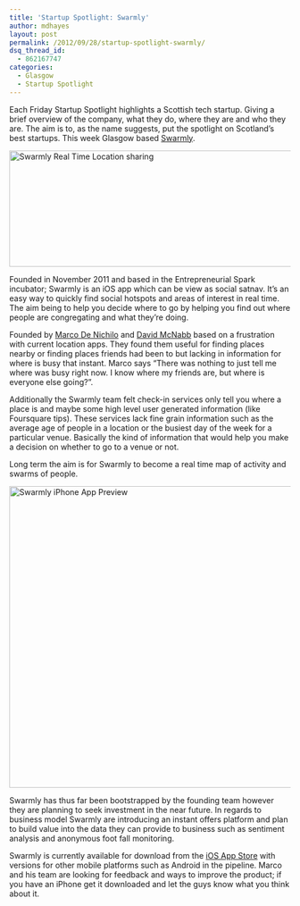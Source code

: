 ```yaml
---
title: 'Startup Spotlight: Swarmly'
author: mdhayes
layout: post
permalink: /2012/09/28/startup-spotlight-swarmly/
dsq_thread_id:
  - 862167747
categories:
  - Glasgow
  - Startup Spotlight
---
```

Each Friday Startup Spotlight highlights a Scottish tech startup. Giving a brief overview of the company, what they do, where they are and who they are. The aim is to, as the name suggests, put the spotlight on Scotland’s best startups. This week Glasgow based [Swarmly][1].

[<img class="aligncenter size-full wp-image-3071" title="swarmly-ios-logo" src="http://www.rookieoven.com/wp-content/uploads/2012/09/swarmly-ios-logo.png" alt="Swarmly Real Time Location sharing" width="540" height="208" />][2]

Founded in November 2011 and based in the Entrepreneurial Spark incubator; Swarmly is an iOS app which can be view as social satnav. It&#8217;s an easy way to quickly find social hotspots and areas of interest in real time. The aim being to help you decide where to go by helping you find out where people are congregating and what they&#8217;re doing.

Founded by [Marco De Nichilo][3] and [David McNabb][4] based on a frustration with current location apps. They found them useful for finding places nearby or finding places friends had been to but lacking in information for where is busy that instant. Marco says &#8220;There was nothing to just tell me where was busy right now. I know where my friends are, but where is everyone else going?&#8221;.

Additionally the Swarmly team felt check-in services only tell you where a place is and maybe some high level user generated information (like Foursquare tips). These services lack fine grain information such as the average age of people in a location or the busiest day of the week for a particular venue. Basically the kind of information that would help you make a decision on whether to go to a venue or not.

Long term the aim is for Swarmly to become a real time map of activity and swarms of people.

[<img class="aligncenter size-full wp-image-3091" title="swarmly-app-preview" src="http://www.rookieoven.com/wp-content/uploads/2012/09/swarmly-app-preview.png" alt="Swarmly iPhone App Preview" width="540" height="540" />][5]

Swarmly has thus far been bootstrapped by the founding team however they are planning to seek investment in the near future. In regards to business model Swarmly are introducing an instant offers platform and plan to build value into the data they can provide to business such as sentiment analysis and anonymous foot fall monitoring.

Swarmly is currently available for download from the [iOS App Store][6] with versions for other mobile platforms such as Android in the pipeline. Marco and his team are looking for feedback and ways to improve the product; if you have an iPhone get it downloaded and let the guys know what you think about it.

 [1]: http://swarmly.co "Swarmly real time location mobile app"
 [2]: http://www.rookieoven.com/wp-content/uploads/2012/09/swarmly-ios-logo.png
 [3]: http://twitter.com/@marcode "Marcode CEO of Swarmly Twitter"
 [4]: http://twitter.com/@nice_guy_davie "David Cofounder of Swarmly"
 [5]: http://www.rookieoven.com/wp-content/uploads/2012/09/swarmly-app-preview.png
 [6]: http://itun.es/ibD37t "Swarmly iOS app store link"
